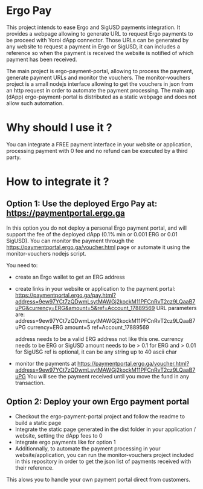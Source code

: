 # Ergo Pay

This project intends to ease Ergo and SigUSD payments integration.
It provides a webpage allowing to generate URL to request Ergo payments to be proceed with Yoroi dApp connector.
Those URLs can be generated by any website to request a payment in Ergo or SigUSD, it can includes a reference so when the payment is received the website is notified of which payment has been received.

The main project is ergo-payment-portal, allowing to process the payment, generate payment URLs and monitor the vouchers.
The monitor-vouchers project is a small nodejs interface allowing to get the vouchers in json from an http request in order to automate the payment processing.
The main app (dApp) ergo-payment-portal is distributed as a static webpage and does not allow such automation.

# Why should I use it ?

You can integrate a FREE payment interface in your website or application, processing payment with 0 fee and no refund can be executed by a third party.

# How to integrate it ?

## Option 1: Use the deployed Ergo Pay at: https://paymentportal.ergo.ga

In this option you do not deploy a personal Ergo payment portal, and will support the fee of the deployed dApp (0.1% min or 0.001 ERG or 0.01 SigUSD).
You can monitor the payment through the https://paymentportal.ergo.ga/voucher.html page or automate it using the monitor-vouchers nodejs script.

You need to:
  - create an Ergo wallet to get an ERG address
  - create links in your website or application to the payment portal:
  https://paymentportal.ergo.ga/pay.html?address=9ew97YCt7zQDwmLsytMAWGj2kockM11PFCnRvT2cz9LQaaB7uPG&currency=ERG&amount=5&ref=Account_17889569
    URL parameters are:
        address=9ew97YCt7zQDwmLsytMAWGj2kockM11PFCnRvT2cz9LQaaB7uPG
        currency=ERG
        amount=5
        ref=Account_17889569
    
    address needs to be a valid ERG address not like this one.
    currency needs to be ERG or SigUSD
    amount needs to be > 0.1 for ERG and > 0.01 for SigUSG
    ref is optional, it can be any string up to 40 ascii char
    
  - monitor the payments at https://paymentportal.ergo.ga/voucher.html?address=9ew97YCt7zQDwmLsytMAWGj2kockM11PFCnRvT2cz9LQaaB7uPG
    You will see the payment received until you move the fund in any transaction.
    
## Option 2: Deploy your own Ergo payment portal

- Checkout the ergo-payment-portal project and follow the readme to build a static page
- Integrate the static page generated in the dist folder in your application / website, setting the dApp fees to 0
- Integrate ergo payments like for option 1
- Additionnally, to automate the payment processing in your website/application, you can run the monitor-vouchers project included in this repository in order to get the json list of payments received with their reference.

This alows you to handle your own payment portal direct from customers.


